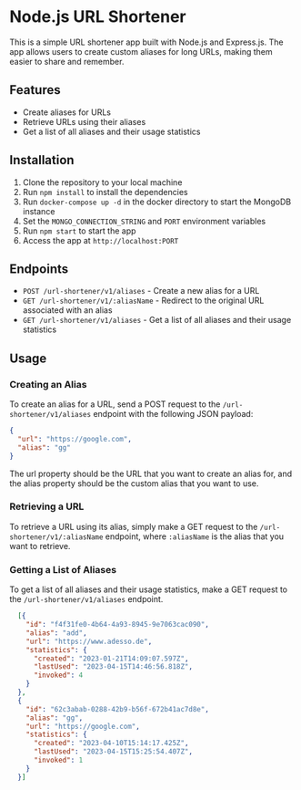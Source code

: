 # Node.js URL Shortener

This is a simple URL shortener app built with Node.js and Express.js. The app allows users to create custom aliases for long URLs, making them easier to share and remember.

## Features

- Create aliases for URLs
- Retrieve URLs using their aliases
- Get a list of all aliases and their usage statistics
## Installation

1. Clone the repository to your local machine
2. Run `npm install` to install the dependencies
3. Run `docker-compose up -d` in the docker directory to start the MongoDB instance
3. Set the `MONGO_CONNECTION_STRING` and `PORT` environment variables
4. Run `npm start` to start the app
5. Access the app at `http://localhost:PORT`

## Endpoints

- `POST /url-shortener/v1/aliases` - Create a new alias for a URL
- `GET /url-shortener/v1/:aliasName` - Redirect to the original URL associated with an alias
- `GET /url-shortener/v1/aliases` - Get a list of all aliases and their usage statistics

## Usage

### Creating an Alias

To create an alias for a URL, send a POST request to the `/url-shortener/v1/aliases` endpoint with the following JSON payload:

```json
{
  "url": "https://google.com",
  "alias": "gg"
}
```
The url property should be the URL that you want to create an alias for, and the alias property should be the custom alias that you want to use.

### Retrieving a URL
To retrieve a URL using its alias, simply make a GET request to the `/url-shortener/v1/:aliasName` endpoint, where `:aliasName` is the alias that you want to retrieve.

### Getting a List of Aliases
To get a list of all aliases and their usage statistics, make a GET request to the `/url-shortener/v1/aliases` endpoint.
```json
  [{
    "id": "f4f31fe0-4b64-4a93-8945-9e7063cac090",
    "alias": "add",
    "url": "https://www.adesso.de",
    "statistics": {
      "created": "2023-01-21T14:09:07.597Z",
      "lastUsed": "2023-04-15T14:46:56.818Z",
      "invoked": 4
    }
  },
  {
    "id": "62c3abab-0288-42b9-b56f-672b41ac7d8e",
    "alias": "gg",
    "url": "https://google.com",
    "statistics": {
      "created": "2023-04-10T15:14:17.425Z",
      "lastUsed": "2023-04-15T15:25:54.407Z",
      "invoked": 1
    }
  }]
```
